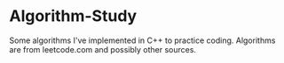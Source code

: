# Algorithm-Study

Some algorithms I've implemented in C++ to practice coding. Algorithms are from leetcode.com and possibly other sources.
